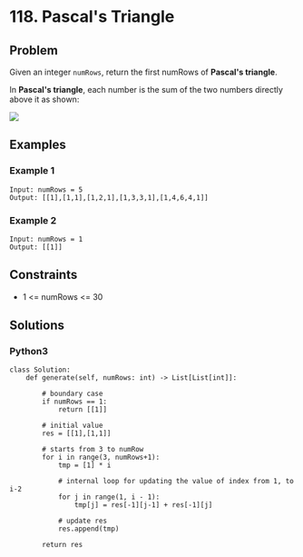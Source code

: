 # 118. Pascal's Triangle

## Problem

Given an integer `numRows`, return the first numRows of **Pascal's triangle**.

In **Pascal's triangle**, each number is the sum of the two numbers directly above it as shown:

![](https://upload.wikimedia.org/wikipedia/commons/0/0d/PascalTriangleAnimated2.gif)

## Examples

### Example 1

```
Input: numRows = 5
Output: [[1],[1,1],[1,2,1],[1,3,3,1],[1,4,6,4,1]]
```

### Example 2

```
Input: numRows = 1
Output: [[1]]
```

## Constraints

* 1 <= numRows <= 30

## Solutions

### Python3

```
class Solution:
    def generate(self, numRows: int) -> List[List[int]]:
        
        # boundary case
        if numRows == 1:
            return [[1]]
        
        # initial value
        res = [[1],[1,1]]
        
        # starts from 3 to numRow
        for i in range(3, numRows+1):
            tmp = [1] * i
            
            # internal loop for updating the value of index from 1, to i-2
            for j in range(1, i - 1):
                tmp[j] = res[-1][j-1] + res[-1][j]
            
            # update res
            res.append(tmp)
        
        return res
```
